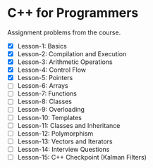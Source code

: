 # C++ for Programmers
Assignment problems from the course.

- [x] Lesson-1: Basics
- [x] Lesson-2: Compilation and Execution
- [x] Lesson-3: Arithmetic Operations
- [x] Lesson-4: Control Flow
- [x] Lesson-5: Pointers
- [ ] Lesson-6: Arrays
- [ ] Lesson-7: Functions
- [ ] Lesson-8: Classes
- [ ] Lesson-9: Overloading
- [ ] Lesson-10: Templates
- [ ] Lesson-11: Classes and Inheritance
- [ ] Lesson-12: Polymorphism
- [ ] Lesson-13: Vectors and Iterators
- [ ] Lesson-14: Interview Questions
- [ ] Lesson-15: C++ Checkpoint (Kalman Filters)
